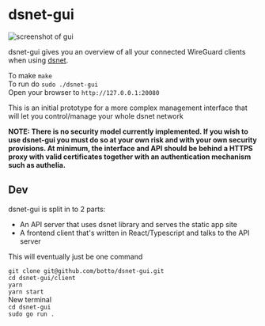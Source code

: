 # dsnet-gui

![screenshot of gui](../assets/screenshot.png)

dsnet-gui gives you an overview of all your connected WireGuard clients when using [dsnet](https://github.com/naggie/dsnet).  

To make `make`  
To run do `sudo ./dsnet-gui`  
Open your browser to `http://127.0.0.1:20080`  

This is an initial prototype for a more complex management interface that will let you control/manage your whole dsnet network

**NOTE: There is no security model currently implemented. If you wish to use dsnet-gui you must do so at your own risk and with your own security provisions. At minimum, the interface and API should be behind a HTTPS proxy with valid certificates together with an authentication mechanism such as authelia.**

## Dev

dsnet-gui is split in to 2 parts:

- An API server that uses dsnet library and serves the static app site
- A frontend client that's written in React/Typescript and talks to the API server

This will eventually just be one command

`git clone git@github.com/botto/dsnet-gui.git`  
`cd dsnet-gui/client`  
`yarn`  
`yarn start`  
New terminal  
`cd dsnet-gui`  
`sudo go run .`  
